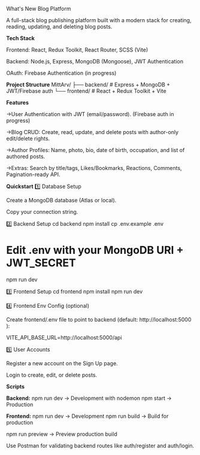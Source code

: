 What's New Blog Platform

A full-stack blog publishing platform built with a modern stack for creating, reading, updating, and deleting blog posts.

**Tech Stack**

Frontend: React, Redux Toolkit, React Router, SCSS (Vite)

Backend: Node.js, Express, MongoDB (Mongoose), JWT Authentication

OAuth: Firebase Authentication (in progress)

**Project Structure**
MittArv/
├── backend/        # Express + MongoDB + JWT/Firebase auth
└── frontend/       # React + Redux Toolkit + Vite

**Features**

->User Authentication with JWT (email/password). (Firebase auth in progress)

->Blog CRUD: Create, read, update, and delete posts with author-only edit/delete rights.

->Author Profiles: Name, photo, bio, date of birth, occupation, and list of authored posts.

->Extras: Search by title/tags, Likes/Bookmarks, Reactions, Comments, Pagination-ready API.

**Quickstart**
1️⃣ Database Setup

Create a MongoDB database (Atlas or local).

Copy your connection string.

2️⃣ Backend Setup
cd backend
npm install
cp .env.example .env
# Edit .env with your MongoDB URI + JWT_SECRET
npm run dev

3️⃣ Frontend Setup
cd frontend
npm install
npm run dev

4️⃣ Frontend Env Config (optional)

Create frontend/.env file to point to backend (default: http://localhost:5000
):

VITE_API_BASE_URL=http://localhost:5000/api

5️⃣ User Accounts

Register a new account on the Sign Up page.

Login to create, edit, or delete posts.

**Scripts**

**Backend:**
npm run dev → Development with nodemon
npm start → Production

**Frontend:**
npm run dev → Development
npm run build → Build for production

npm run preview → Preview production build

Use Postman for validating backend routes like auth/register and auth/login.
